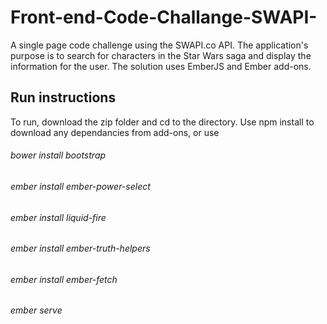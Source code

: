 # Front-end-Code-Challange-SWAPI-
A single page code challenge using the SWAPI.co API. The application's purpose is to search for characters in the Star Wars saga and display the information for the user. The solution uses EmberJS and Ember add-ons. 



## Run instructions
To run, download the zip folder and cd to the directory. Use npm install to download any dependancies from add-ons, or use 
###### bower install bootstrap
###### ember install ember-power-select
###### ember install liquid-fire
###### ember install ember-truth-helpers
###### ember install ember-fetch
###### ember serve
